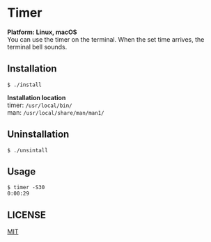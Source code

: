 # Timer
**Platform: Linux, macOS**  
You can use the timer on the terminal.
When the set time arrives, the terminal bell sounds.


## Installation
`$ ./install`

**Installation location**  
timer: `/usr/local/bin/`  
man: `/usr/local/share/man/man1/`

## Uninstallation
`$ ./unsintall`

## Usage

`$ timer -S30`  
`0:00:29`  

## LICENSE
[MIT](https://github.com/ra-mentukemen/Timer/blob/master/LICENSE)
